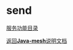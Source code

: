 # send

[服务功能目录](../../javamesh-agentcore/javamesh-agentcore-core/src/main/java/com/huawei/apm/core/service/send)

[定位 是什么]: todo
[功能 做什么]: todo
[使用方式 怎么做]: todo

[返回**Java-mesh**说明文档](../README.md)
